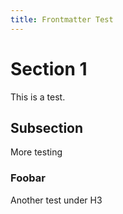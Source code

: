 ```yaml
---
title: Frontmatter Test
---
```


# Section 1

This is a test.

## Subsection

More testing

### Foobar

Another test under H3